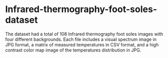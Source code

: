 # Infrared-thermography-foot-soles-dataset
The dataset had a total of 108 Infrared thermography foot soles images with four different backgrounds. Each file includes a visual spectrum image in JPG format, a matrix of measured temperatures in CSV format, and a high contrast color map image of the temperatures distribution in JPG.
